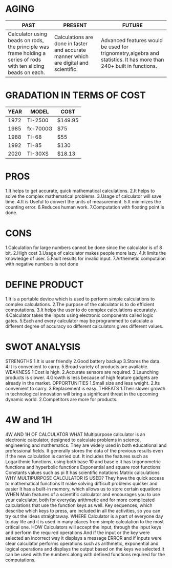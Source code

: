 # AGING
| PAST | PRESENT | FUTURE |
|---|---|---|
|Calculator using beads on rods, the principle was frame holding a series of rods with ten sliding beads on each.|Calculations are done in faster and accurate manner which are digital and scientific.| Advanced features would be used for trignometry,algebra and statistics. It has more than 240+ built in functions.|                                      
# GRADATION IN TERMS OF COST
|YEAR|MODEL|COST|
|-------------------------|-----------------------|--------------|
|1972|TI-2500|$149.95|
|1985|fx-7000G|$75|
|1988|TI-68|$55|
|1992|TI-85|$130|
|2020 |TI-30XS|$18.13|
# PROS
1.It helps to get accurate, quick mathematical calculations.
2.It helps to solve the complex mathematical problems.
3.Usage of calculator will save time.
4.It is Useful to convert the units of measurement.
5.It minimizes the counting error.
6.Reduces human work.
7.Computation with floating point is done.
# CONS
1.Calculation for large numbers cannot be done since the calculator is of 8 bit.
2.High cost
3.Usage of calculator makes people more lazy.
4.It limits the knowledge of user.
5.Fault results for invalid input.
7.Arthemetic computaion with negative numbers is not done
# DEFINE PRODUCT        
1.It is a portable device which is used to perform simple calculations to complex calculations.
2.The purpose of the calculator is to do efficient computations.
3.It helps the user to do complex calculations accurately.
4.Calculator takes the inputs using electronic components called logic gates.
5.Each and every calculator may be programmed to calculate a different degree of accuracy so different calculators gives different values.
# SWOT ANALYSIS   
STRENGTHS
1.It is user friendly
2.Good battery backup
3.Stores the data.
4.It is convenient to carry.
5.Broad variety of products are available. 
WEAKNESS
1.Cost is high.
2.Accurate sensors are required.
3.Launching products is slower.
4.Growth is less because of high feature gadgets are already in the market.
OPPORTUNITIES
1.Small size and less weight.
2.Its convenient to carry.
3.Replacement is easy.
THREATS
1.Their slower growth in technological innovation will bring a significant threat in the upcoming dynamic world.
2.Competitors are more for products.
# 4W and 1H
4W AND 1H OF CALCULATOR
WHAT 
Multipurpose calculator is an electronic calculator, designed to calculate problems in science, engineering and mathematics. They are widely used in both educational and professional fields.
It generally stores the data of the previous results even if the new calculation is carried out.
It includes the features such as
Logarithmic functions, using both base 10 and base e
It has trigonometric functions and hyperbolic functions
Exponential and square root functions
Constants values such as pi 
It has scientific notations
Matrix calculations  
WHY MULTIPURPOSE CALCULATOR IS USED?
They have the quick access to mathematical functions
It make solving difficult problems quicker and easier
It has a built-in memory, which allows us to store certain equations
WHEN
Main features of a scientific calculator and encourages you to use your calculator, both for
everyday arithmetic and for more complicated calculations that use the function keys as well.
Key sequences, which describe which keys to press, are included in all the activities, so you
can try out the ideas straightaway.
WHERE
Calculator is a part of everyone day to day life and it is used in many places from simple
calculation to the most critical one.
HOW
Calculators will accept the input, through the input keys and perform the required operations
And if the input or the key were selected an incorrect way it displays a message ERROR and if inputs were clear calculator performs operations such as arithmetic, exponential and logical operations and displays the output based on the keys we selected.It can be used with the numbers along with defined functions required for the computations.

















